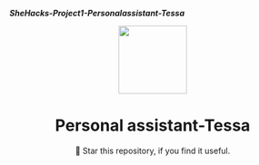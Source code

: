 ***SheHacks-Project1-Personalassistant-Tessa***
<p align="center">
 <img width="120px" src="https://user-images.githubusercontent.com/84260242/134179743-4d2570d5-cf32-4b29-bcc7-4ffe110ab0c8.png" />
</p>

<h1 align="center">Personal assistant-Tessa</h1>

<p align="center"> 🌟 Star this repository, if you find it useful.</p> 
<div align="center">
</div>

<br />

